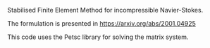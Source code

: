 Stabilised Finite Element Method for incompressible Navier-Stokes.

The formulation is presented in https://arxiv.org/abs/2001.04925

This code uses the Petsc library for solving the matrix system.

